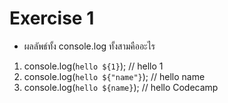 # Exercise 1

- ผลลัพธ์ทั้ง console.log ทั้งสามคืออะไร

1. console.log(`hello ${1}`); // hello 1
2. console.log(`hello ${"name"}`); // hello name
3. console.log(`hello ${name}`); // hello Codecamp
